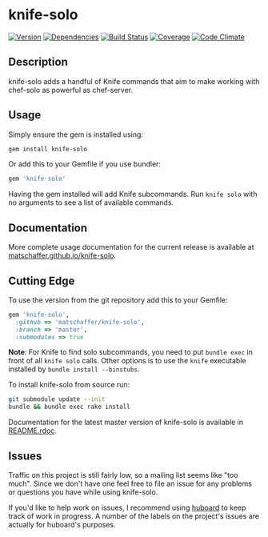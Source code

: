 # knife-solo

[![Version](http://allthebadges.io/matschaffer/knife-solo/badge_fury.png)](http://allthebadges.io/matschaffer/knife-solo/badge_fury)
[![Dependencies](http://allthebadges.io/matschaffer/knife-solo/gemnasium.png)](http://allthebadges.io/matschaffer/knife-solo/gemnasium)
[![Build Status](http://allthebadges.io/matschaffer/knife-solo/travis.png)](http://allthebadges.io/matschaffer/knife-solo/travis)
[![Coverage](http://allthebadges.io/matschaffer/knife-solo/coveralls.png)](http://allthebadges.io/matschaffer/knife-solo/coveralls)
[![Code Climate](http://allthebadges.io/matschaffer/knife-solo/code_climate.png)](http://allthebadges.io/matschaffer/knife-solo/code_climate)

## Description

knife-solo adds a handful of Knife commands that aim to make working with chef-solo as powerful as chef-server.

## Usage

Simply ensure the gem is installed using:
```sh
gem install knife-solo
```

Or add this to your Gemfile if you use bundler:
```ruby
gem 'knife-solo'
```

Having the gem installed will add Knife subcommands. Run `knife solo` with no arguments to see a list of available commands.

## Documentation

More complete usage documentation for the current release is available at [matschaffer.github.io/knife-solo](http://matschaffer.github.io/knife-solo).

## Cutting Edge

To use the version from the git repository add this to your Gemfile:
```ruby
gem 'knife-solo',
  :github => 'matschaffer/knife-solo',
  :branch => 'master',
  :submodules => true
```
**Note**: For Knife to find solo subcommands, you need to put `bundle exec` in front of all `knife solo` calls. Other options is to use the `knife` executable installed by `bundle install --binstubs`.

To install knife-solo from source run:
```sh
git submodule update --init
bundle && bundle exec rake install
```

Documentation for the latest master version of knife-solo is available in [README.rdoc](https://github.com/matschaffer/knife-solo/blob/master/README.rdoc).

## Issues

Traffic on this project is still fairly low, so a mailing list seems like "too much". Since we don't have one feel free to file an issue for any problems or questions you have while using knife-solo.

If you'd like to help work on issues, I recommend using [huboard](https://huboard.com/matschaffer/knife-solo) to keep track of work in progress. A number of the labels on the project's issues are actually for huboard's purposes.


